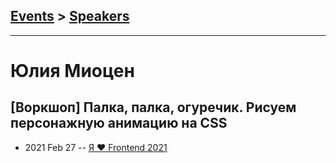 ## [Events](../README.md) > [Speakers](../speakers.md)
---

# Юлия Миоцен

## [Воркшоп] Палка, палка, огуречик. Рисуем персонажную анимацию на CSS
- 2021 Feb 27 -- [Я ❤ Frontend 2021](https://youtu.be/VlGGB-4wlQ4)    
